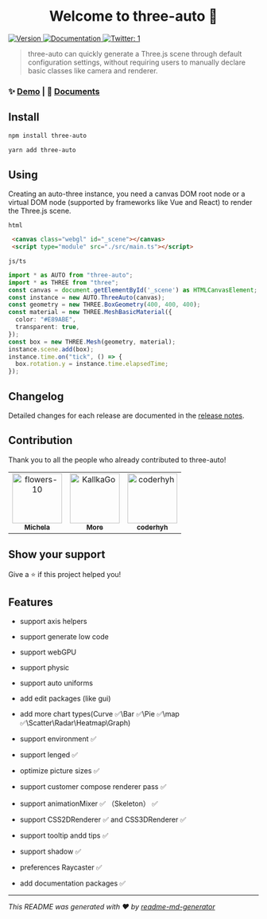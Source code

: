 <h1 align="center">Welcome to three-auto 👋</h1>
<p>
  <a href="https://www.npmjs.com/package/three-auto" target="_blank">
    <img alt="Version" src="https://img.shields.io/npm/v/three-auto.svg">
  </a>
  <a href="1" target="_blank">
    <img alt="Documentation" src="https://img.shields.io/badge/documentation-yes-brightgreen.svg" />
  </a>
  <a href="https://twitter.com/1" target="_blank">
    <img alt="Twitter: 1" src="https://img.shields.io/twitter/follow/1.svg?style=social" />
  </a>
</p>

> three-auto can quickly generate a Three.js scene through default configuration settings, without requiring users to manually declare basic classes like camera and renderer.

### ✨ <a href="https://three-auto.vercel.app/" target="_blank">Demo</a> | 📖 <a href="https://flowers-10.github.io/three-auto/" target="_blank">Documents</a>

## Install

```sh
npm install three-auto
```

```sh
yarn add three-auto
```
## Using
Creating an auto-three instance, you need a canvas DOM root node or a virtual DOM node (supported by frameworks like Vue and React) to render the Three.js scene.

`html`
```html
 <canvas class="webgl" id="_scene"></canvas>
 <script type="module" src="./src/main.ts"></script>
```

`js/ts`
```ts
import * as AUTO from "three-auto";
import * as THREE from "three";
const canvas = document.getElementById('_scene') as HTMLCanvasElement;
const instance = new AUTO.ThreeAuto(canvas);
const geometry = new THREE.BoxGeometry(400, 400, 400);
const material = new THREE.MeshBasicMaterial({
  color: "#E89ABE",
  transparent: true,
});
const box = new THREE.Mesh(geometry, material);
instance.scene.add(box);
instance.time.on("tick", () => {
  box.rotation.y = instance.time.elapsedTime;
});
```

## Changelog
Detailed changes for each release are documented in the [release notes](https://github.com/flowers-10/three-auto/releases).

## Contribution
Thank you to all the people who already contributed to three-auto!
<!-- readme: contributors -start -->
<table>
	<tbody>
		<tr>
            <td align="center">
                <a href="https://github.com/flowers-10">
                    <img src="https://avatars.githubusercontent.com/u/94791181?v=4" width="100;" alt="flowers-10"/>
                    <br />
                    <sub><b>Michela</b></sub>
                </a>
            </td>
            <td align="center">
                <a href="https://github.com/KallkaGo">
                    <img src="https://avatars.githubusercontent.com/u/82202033?v=4" width="100;" alt="KallkaGo"/>
                    <br />
                    <sub><b>More</b></sub>
                </a>
            </td>
            <td align="center">
                <a href="https://github.com/coderhyh">
                    <img src="https://avatars.githubusercontent.com/u/84608497?v=4" width="100;" alt="coderhyh"/>
                    <br />
                    <sub><b>coderhyh</b></sub>
                </a>
            </td>
		</tr>
	<tbody>
</table>
<!-- readme: contributors -end -->

## Show your support

Give a ⭐️ if this project helped you!

## Features
- support axis helpers 
- support generate low code
- support webGPU
- support physic
- support auto uniforms
- add edit packages (like gui)
- add more chart types(Curve ✅\Bar  ✅\Pie  ✅\map  ✅\Scatter\Radar\Heatmap\Graph)

- support environment ✅
- support lenged ✅
- optimize picture sizes ✅
- support customer compose renderer pass ✅
- support animationMixer ✅ （Skeleton） ✅
- support CSS2DRenderer ✅ and CSS3DRenderer ✅
- support tooltip andd tips ✅ 
- support shadow ✅ 
- preferences Raycaster  ✅
- add documentation packages  ✅

***
_This README was generated with ❤️ by [readme-md-generator](https://github.com/kefranabg/readme-md-generator)_
